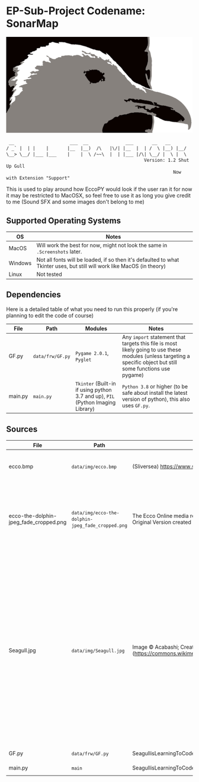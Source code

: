 # EP-Sub-Project Codename: SonarMap
![GullFrameworkImage](https://github.com/SeagullisLearningToCode/EccoPY_Codename_Sonar/blob/master/data/img/Seagull.jpg)
````
 __                     ___  __              ___       __   __
/ _` |  | |    |       |__  |__)  /\   |\/| |__  |  | /  \ |__) |__/
\__> \__/ |___ |___    |    |  \ /~~\  |  | |___ |/\| \__/ |  \ |  \
                                                    Version: 1.2 Shut Up Gull
                                                               Now with Extension "Support"
````
This is used to play around how EccoPY would look if the user ran it for now it may be restricted to MacOSX, so feel free to use it as long you give credit to me (Sound SFX and some images don't belong to me)

## Supported Operating Systems

OS | Notes |
---|-------|
MacOS | Will work the best for now, might not look the same in `.Screenshots` later.|
Windows | Not all fonts will be loaded, if so then it's defaulted to what Tkinter uses, but still will work like MacOS (in theory)|
Linux | Not tested |

## Dependencies
Here is a detailed table of what you need to run this properly (if you're planning to edit the code of course)

File | Path            | Modules  | Notes  
-----|-----------------|----------|---------|
GF.py| `data/frw/GF.py` | `Pygame 2.0.1`, `Pyglet`| Any `import` statement that targets this file is most likely going to use these modules (unless targeting a specific object but still some functions use pygame)
main.py| `main.py` | `Tkinter` (Built-in if using python 3.7 and up), `PIL` (Python Imaging Library)| `Python 3.8` or higher (to be safe about install the latest version of python), this also uses `GF.py`.

## Sources
File | Path | Source / Credit | Notes                  
-----|------|-------|---------|
ecco.bmp | `data/img/ecco.bmp` |(Sliversea) https://www.spriters-resource.com/genesis_32x_scd/ecco1/sheet/65574/ | This came from The Spriters Resource.
ecco-the-dolphin-jpeg_fade_cropped.png | `data/img/ecco-the-dolphin-jpeg_fade_cropped.png` | The Ecco Online media restoration community (https://eccothedolphin.online/media-restoration/) <br /> Original Version created by Boris Vanjello (Cover art for the Western release of the 1992 game) | I added in a fade effect and cropped the image (more additions will be made to it soon)
Seagull.jpg | `data/img/Seagull.jpg` | Image © Acabashi; Creative Commons CC-BY-SA 4.0; Source: Wikimedia Commons (https://commons.wikimedia.org/wiki/File:Herring_gull_seagull_at_Broadstairs,_Kent,_England_06.jpg) | Image Modified by using GIMP 2.10 and a plugin called "GIMIC". Cropped (also changed the leveling) the original image Applied a Greyscale filter and GIMIC's Cutout Feature. CC-BY-SA License 4.0 (inherited from the Original Author).
GF.py | `data/frw/GF.py` | SeagullisLearningToCode | Feel free to use it
main.py | `main` | SeagullisLearningToCode | Applies to `GF.py`
